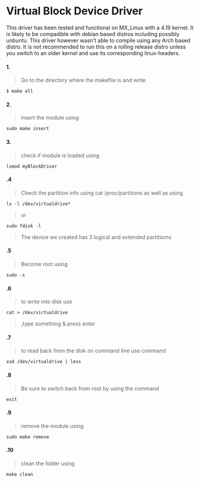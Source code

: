 # Virtual Block Device Driver

This driver has been tested and functional on MX_Linux with a 4.19 kernel. It is likely to be compadible with debian based
distros including possibly unbuntu.
This driver however wasn't able to compile using any Arch based distro. It is not recommended to run this on a rolling release
distro unless you switch to an older kernel and use its corresponding linux-headers.

#### 1.	
>Go to the directory where the makefile is and write 

	$ make all

#### 2.
>insert the module using 

	sudo make insert

#### 3.
>check if module is loaded using 

	lsmod myBlockDriver

#### .4
>Check the partition info using cat /proc/partitions as well as using 

	ls -l /dev/virtualdrive*
>or 

	sudo fdisk -l
>The device we created has 3 logical and extended partitioms

#### .5
>Become root using

	sudo -s

#### .6
>to write into disk use 

	cat > /dev/virtualdrive 
>,type something & press enter

#### .7
>to read back from the disk on command line use command 

	xxd /dev/virtualdrive | less

#### .8
>Be sure to switch back from root by using the command

	exit

#### .9
>remove the module using 

	sudo make remove

#### .10
>clean the folder using

	make clean



